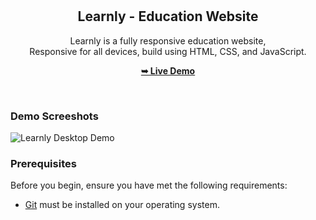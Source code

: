 <div align="center">

  <br />
  <br />

  <h2 align="center">Learnly - Education Website</h2>

  Learnly is a fully responsive education website, <br />Responsive for all devices, build using HTML, CSS, and JavaScript.

  <a href="https://codewithsadee.github.io/Learnly/"><strong>➥ Live Demo</strong></a>

</div>

<br />

### Demo Screeshots

![Learnly Desktop Demo](./readme-images/desktop.png "Desktop Demo")

### Prerequisites

Before you begin, ensure you have met the following requirements:

* [Git](https://git-scm.com/downloads "Download Git") must be installed on your operating system.

